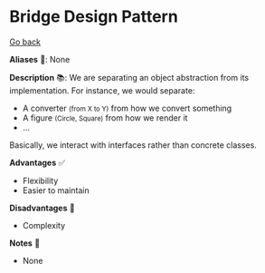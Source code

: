 # Bridge Design Pattern

[Go back](../index.md#structural-)

<div class="row row-cols-md-2"><div>

**Aliases** 📌: None

**Description** 📚: We are separating an object abstraction from its implementation. For instance, we would separate:

* A converter <small>(from X to Y)</small> from how we convert something
* A figure <small>(Circle, Square)</small> from how we render it
* ...

Basically, we interact with interfaces rather than concrete classes.
</div><div>

**Advantages** ✅

* Flexibility
* Easier to maintain

**Disadvantages** 🚫

* Complexity

**Notes** 📝

* None
</div></div>